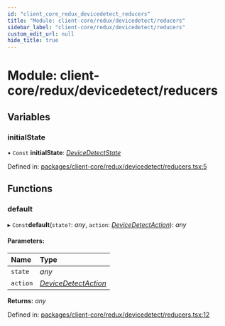 ```yaml
---
id: "client_core_redux_devicedetect_reducers"
title: "Module: client-core/redux/devicedetect/reducers"
sidebar_label: "client-core/redux/devicedetect/reducers"
custom_edit_url: null
hide_title: true
---
```


# Module: client-core/redux/devicedetect/reducers

## Variables

### initialState

• `Const` **initialState**: [*DeviceDetectState*](../interfaces/client_core_redux_devicedetect_actions.devicedetectstate.md)

Defined in: [packages/client-core/redux/devicedetect/reducers.tsx:5](https://github.com/xr3ngine/xr3ngine/blob/5a0f83ed8/packages/client-core/redux/devicedetect/reducers.tsx#L5)

## Functions

### default

▸ `Const`**default**(`state?`: *any*, `action`: [*DeviceDetectAction*](../interfaces/client_core_redux_devicedetect_actions.devicedetectaction.md)): *any*

#### Parameters:

Name | Type |
:------ | :------ |
`state` | *any* |
`action` | [*DeviceDetectAction*](../interfaces/client_core_redux_devicedetect_actions.devicedetectaction.md) |

**Returns:** *any*

Defined in: [packages/client-core/redux/devicedetect/reducers.tsx:12](https://github.com/xr3ngine/xr3ngine/blob/5a0f83ed8/packages/client-core/redux/devicedetect/reducers.tsx#L12)
